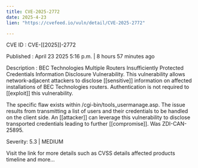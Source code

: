 ```yaml
---
title: CVE-2025-2772
date: 2025-4-23
lien: "https://cvefeed.io/vuln/detail/CVE-2025-2772"

---
```


CVE ID : CVE-[[2025]]-2772

Published :  April 23
2025
5:16 p.m. | 8 hours
57 minutes ago

Description : BEC Technologies Multiple Routers Insufficiently Protected Credentials Information Disclosure Vulnerability. This vulnerability allows network-adjacent attackers to disclose  [[sensitive]] information on affected installations of BEC Technologies routers. Authentication is not required to  [[exploit]] this vulnerability.

The specific flaw exists within /cgi-bin/tools_usermanage.asp. The issue results from transmitting a list of users and their credentials to be handled on the client side. An  [[attacker]] can leverage this vulnerability to disclose transported credentials
leading to further  [[compromise]]. Was ZDI-CAN-25895.

Severity: 5.3 | MEDIUM

Visit the link for more details
such as CVSS details
affected products
timeline
and more...
